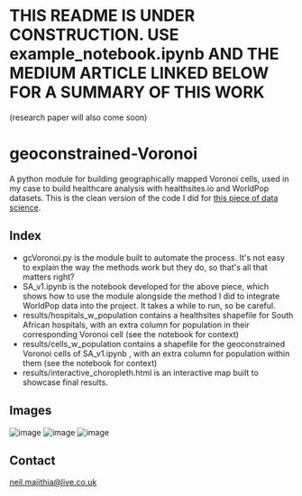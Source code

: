 # THIS README IS UNDER CONSTRUCTION. USE example_notebook.ipynb AND THE MEDIUM ARTICLE LINKED BELOW FOR A SUMMARY OF THIS WORK
(research paper will also come soon)

# geoconstrained-Voronoi
A python module for building geographically mapped Voronoi cells, used in my case to build healthcare analysis with healthsites.io and WorldPop datasets. This is the clean version of the code I did for <a href='https://medium.com/odi-research/open-data-science-to-be-proud-of-geographic-healthcare-analysis-with-healthsites-io-and-worldpop-e33ee98d8a81'>this piece of data science</a>.

## Index
* gcVoronoi.py is the module built to automate the process. It's not easy to explain the way the methods work but they do, so that's all that matters right?
* SA_v1.ipynb is the notebook developed for the above piece, which shows how to use the module alongside the method I did to integrate WorldPop data into the project. It takes a while to run, so be careful.
* results/hospitals_w_population contains a healthsites shapefile for South African hospitals, with an extra column for population in their corresponding Voronoi cell (see the notebook for context)
* results/cells_w_population contains a shapefile for the geoconstrained Voronoi cells of SA_v1.ipynb , with an extra column for population within them (see the notebook for context)
* results/interactive_choropleth.html is an interactive map built to showcase final results.

## Images
![image](https://github.com/NevadaM/geoconstrained-Voronoi/assets/100001600/358d93cb-8603-4ce6-9df4-c9c9388ca7ff)
![image](https://github.com/NevadaM/geoconstrained-Voronoi/assets/100001600/3a1d54c3-cd1f-4640-abb4-6ccd210e2c11)
![image](https://github.com/NevadaM/geoconstrained-Voronoi/assets/100001600/64691060-8855-4979-95c3-ae10a704a407)

## Contact
neil.majithia@live.co.uk 
